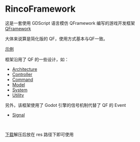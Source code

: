 # RincoFramework

这是一套使用 GDScript 语言模仿 QFramework 编写的游戏开发框架
[QFramework](https://github.com/liangxiegame/QFramework)

大体来说算是简化版的 QF，使用方式基本与QF一致。

[示例](Docs/Sample.md)  

框架沿用了 QF 的一些设计，如：
- [Architecture](Docs/Architecture.md)
- [Controller](Docs/Controller.md)
- [Command](Docs/Command.md)
- [Model](Docs/Component.md)
- [System](Docs/Component.md)
- [Utility](Docs/Component.md)

另外，该框架使用了 Godot 引擎的信号机制代替了 QF 的 Event
- [Signal](Docs/Signal.md)  

<br>

[下载](https://github.com/Apropler/RincoFramework/releases/tag/rinco)解压后放在 res 路径下即可使用
